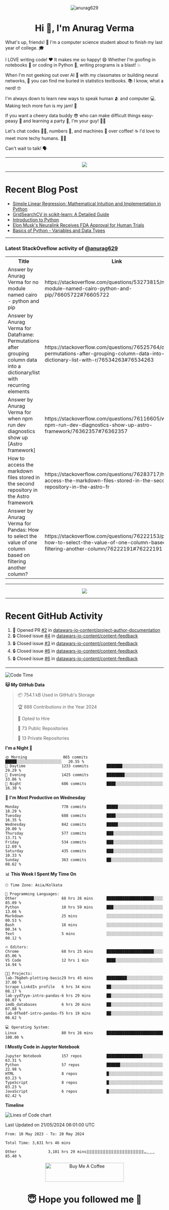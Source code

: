 

<p align="center"> <img src="https://komarev.com/ghpvc/?username=anurag629&label=Profile%20views&color=0e75b6&style=flat" alt="anurag629" /> </p>

<h1 align="center">Hi 👋, I'm Anurag Verma</h1>

What's up, friends! 👋 I'm a computer science student about to finish my last year of college. 🎓

I LOVE writing code! ❤️ It makes me so happy! 😄 Whether I'm goofing in notebooks 📓 or coding in Python 🐍, writing programs is a blast! 💥

When I'm not geeking out over AI 🤖 with my classmates or building neural networks, 🧠 you can find me buried in statistics textbooks. 📚 I know, what a nerd! 🤓

I'm always down to learn new ways to speak human 🫂 and computer 💻. Making tech more fun is my jam! 🍇

If you want a cheery data buddy 😎 who can make difficult things easy-peasy 🥝 and learning a party 🎉, I'm your guy! 🙋‍♂️

Let's chat codes 👨‍💻, numbers 🧮, and machines 🤖 over coffee! ☕ I'd love to meet more techy humans. 💁‍♂️

Can't wait to talk! 🗣️

---

<p align="center">
  <img src="https://spotify-github-profile.vercel.app/api/view.svg?uid=mwvywke3fo2gajpenodnmobfh&cover_image=true&theme=default&show_offline=false&background_color=121212&interchange=false&bar_color=53b14f&bar_color_cover=true">
</p>

---

# Recent Blog Post

<!-- BLOG-POST-LIST:START -->
- [Simple Linear Regression: Mathematical Intuition and Implementation in Python](https://codercops.tech/blog/machine-learning-algorithms/simple-linear-regression-mathematical-intuation)
- [GridSearchCV in scikit-learn: A Detailed Guide](https://codercops.tech/blog/gridsearchcv-in-scikit-learn-a-detailed-guide)
- [Introduction to Python](https://codercops.tech/blog/python-tutorial/introduction-to-python)
- [Elon Musk&#39;s Neuralink Receives FDA Approval for Human Trials](https://codercops.tech/blog/elon-musks-neuralink-receives-fda-approval-for-human-trials)
- [Basics of Python - Variables and Data Types](https://codercops.tech/blog/python-basics-of-python-variables-and-data-types)
<!-- BLOG-POST-LIST:END -->

---

### Latest StackOveflow activity of [@anurag629](https://github.com/anurag629)
<table>
  <tr><th>Title</th><th>Link</th></tr>
  <!-- STACKOVERFLOW:START --><tr><td>Answer by Anurag Verma for no module named cairo - python and pip</td><td>https://stackoverflow.com/questions/53273815/no-module-named-cairo-python-and-pip/76605722#76605722</td></tr><tr><td>Answer by Anurag Verma for Dataframe: Permutations after grouping column data into a dictionary/list with recurring elements</td><td>https://stackoverflow.com/questions/76525764/dataframe-permutations-after-grouping-column-data-into-a-dictionary-list-with-r/76534263#76534263</td></tr><tr><td>Answer by Anurag Verma for when npm run dev diagnostics show up [Astro framework]</td><td>https://stackoverflow.com/questions/76116605/when-npm-run-dev-diagnostics-show-up-astro-framework/76362357#76362357</td></tr><tr><td>How to access the markdown files stored in the second repository in the Astro framework</td><td>https://stackoverflow.com/questions/76283717/how-to-access-the-markdown-files-stored-in-the-second-repository-in-the-astro-fr</td></tr><tr><td>Answer by Anurag Verma for Pandas: How to select the value of one column based on filtering another column?</td><td>https://stackoverflow.com/questions/76222153/pandas-how-to-select-the-value-of-one-column-based-on-filtering-another-column/76222191#76222191</td></tr><!-- STACKOVERFLOW:END -->
</table>

---

<p align="center">
  <img alig src="https://github-profile-trophy.vercel.app/?username=anurag629&theme=onedark&column=-1" />
</p>

---

# Recent GitHub Activity
<!--START_SECTION:activity-->
1. 💪 Opened PR [#2](https://github.com/datawars-io-content/project-author-documentation/pull/2) in [datawars-io-content/project-author-documentation](https://github.com/datawars-io-content/project-author-documentation)
2. 🔒 Closed issue [#4](https://github.com/datawars-io-content/content-feedback/issues/4) in [datawars-io-content/content-feedback](https://github.com/datawars-io-content/content-feedback)
3. 🔒 Closed issue [#3](https://github.com/datawars-io-content/content-feedback/issues/3) in [datawars-io-content/content-feedback](https://github.com/datawars-io-content/content-feedback)
4. 🔒 Closed issue [#6](https://github.com/datawars-io-content/content-feedback/issues/6) in [datawars-io-content/content-feedback](https://github.com/datawars-io-content/content-feedback)
5. 🔒 Closed issue [#6](https://github.com/datawars-io-content/content-feedback/issues/6) in [datawars-io-content/content-feedback](https://github.com/datawars-io-content/content-feedback)
<!--END_SECTION:activity-->

---

<!--START_SECTION:waka-->
![Code Time](http://img.shields.io/badge/Code%20Time-3%2C634%20hrs%2038%20mins-blue)

**🐱 My GitHub Data** 

> 📦 754.1 kB Used in GitHub's Storage 
 > 
> 🏆 888 Contributions in the Year 2024
 > 
> 💼 Opted to Hire
 > 
> 📜 73 Public Repositories 
 > 
> 🔑 13 Private Repositories 
 > 
**I'm a Night 🦉** 

```text
🌞 Morning                865 commits         █████░░░░░░░░░░░░░░░░░░░░   20.55 % 
🌆 Daytime                1233 commits        ███████░░░░░░░░░░░░░░░░░░   29.29 % 
🌃 Evening                1425 commits        ████████░░░░░░░░░░░░░░░░░   33.86 % 
🌙 Night                  686 commits         ████░░░░░░░░░░░░░░░░░░░░░   16.30 % 
```
📅 **I'm Most Productive on Wednesday** 

```text
Monday                   770 commits         █████░░░░░░░░░░░░░░░░░░░░   18.29 % 
Tuesday                  688 commits         ████░░░░░░░░░░░░░░░░░░░░░   16.35 % 
Wednesday                842 commits         █████░░░░░░░░░░░░░░░░░░░░   20.00 % 
Thursday                 577 commits         ███░░░░░░░░░░░░░░░░░░░░░░   13.71 % 
Friday                   534 commits         ███░░░░░░░░░░░░░░░░░░░░░░   12.69 % 
Saturday                 435 commits         ███░░░░░░░░░░░░░░░░░░░░░░   10.33 % 
Sunday                   363 commits         ██░░░░░░░░░░░░░░░░░░░░░░░   08.62 % 
```


📊 **This Week I Spent My Time On** 

```text
🕑︎ Time Zone: Asia/Kolkata

💬 Programming Languages: 
Other                    68 hrs 26 mins      █████████████████████░░░░   85.09 % 
Python                   10 hrs 59 mins      ███░░░░░░░░░░░░░░░░░░░░░░   13.66 % 
Markdown                 25 mins             ░░░░░░░░░░░░░░░░░░░░░░░░░   00.53 % 
Bash                     16 mins             ░░░░░░░░░░░░░░░░░░░░░░░░░   00.34 % 
Text                     5 mins              ░░░░░░░░░░░░░░░░░░░░░░░░░   00.12 % 

🔥 Editors: 
Chrome                   68 hrs 25 mins      █████████████████████░░░░   85.06 % 
VS Code                  12 hrs 1 min        ████░░░░░░░░░░░░░░░░░░░░░   14.94 % 

🐱‍💻 Projects: 
lab-76g8eh-plotting-basic29 hrs 45 mins      █████████░░░░░░░░░░░░░░░░   37.00 % 
Scrape LinkdIn profile   6 hrs 34 mins       ██░░░░░░░░░░░░░░░░░░░░░░░   08.17 % 
lab-yyd7yye-intro-pandas-6 hrs 29 mins       ██░░░░░░░░░░░░░░░░░░░░░░░   08.07 % 
imdb_databases           6 hrs 20 mins       ██░░░░░░░░░░░░░░░░░░░░░░░   07.88 % 
lab-8fhe8f-intro-pandas-f5 hrs 19 mins       ██░░░░░░░░░░░░░░░░░░░░░░░   06.62 % 

💻 Operating System: 
Linux                    80 hrs 26 mins      █████████████████████████   100.00 % 
```

**I Mostly Code in Jupyter Notebook** 

```text
Jupyter Notebook         157 repos           ████████████████░░░░░░░░░   63.31 % 
Python                   57 repos            ██████░░░░░░░░░░░░░░░░░░░   22.98 % 
HTML                     8 repos             █░░░░░░░░░░░░░░░░░░░░░░░░   03.23 % 
TypeScript               8 repos             █░░░░░░░░░░░░░░░░░░░░░░░░   03.23 % 
JavaScript               6 repos             █░░░░░░░░░░░░░░░░░░░░░░░░   02.42 % 
```



**Timeline**

![Lines of Code chart](https://raw.githubusercontent.com/anurag629/anurag629/main/assets/bar_graph.png)


 Last Updated on 21/05/2024 06:01:00 UTC
<!--END_SECTION:waka-->

<!--START_SECTION:waka-simple-->

```text
From: 10 May 2023 - To: 20 May 2024

Total Time: 3,631 hrs 46 mins

Other              3,101 hrs 29 mins⣿⣿⣿⣿⣿⣿⣿⣿⣿⣿⣿⣿⣿⣿⣿⣿⣿⣿⣿⣿⣿⣤⣀⣀⣀   85.40 %
```

<!--END_SECTION:waka-simple-->

<p align="center"> 
<a href="https://www.buymeacoffee.com/anurag629" target="_blank"><img src="https://cdn.buymeacoffee.com/buttons/default-orange.png" alt="Buy Me A Coffee" height="60" width="250"></a>
</p>


<h1 align="center"> 😇 Hope you followed me 🥰  </h1>
